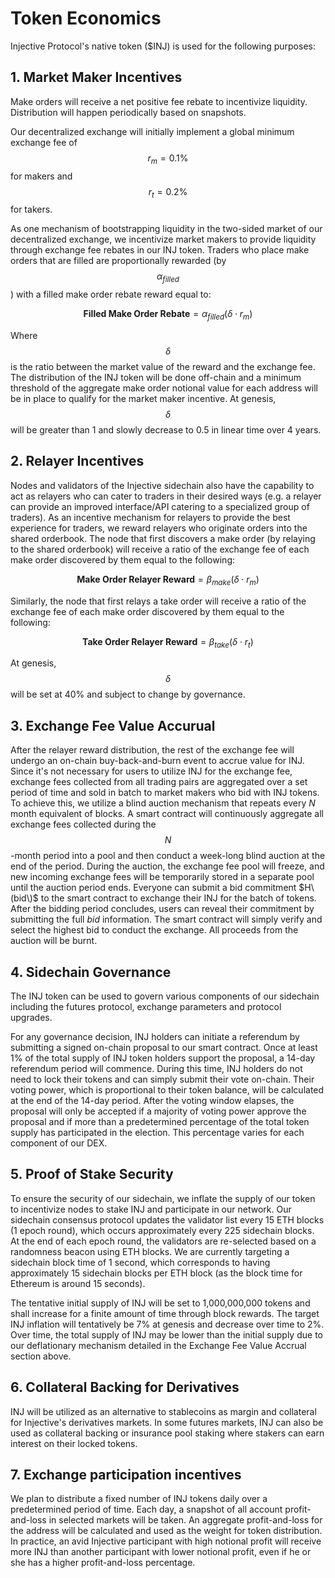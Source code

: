 # Token Economics

Injective Protocol's native token \($INJ\) is used for the following purposes:

## 1. Market Maker Incentives

Make orders will receive a net positive fee rebate to incentivize liquidity. Distribution will happen periodically based on snapshots.

Our decentralized exchange will initially implement a global minimum exchange fee of $$r_m = 0.1 \%$$ for makers and $$r_t = 0.2\%$$ for takers.

As one mechanism of bootstrapping liquidity in the two-sided market of our decentralized exchange, we incentivize market makers to provide liquidity through exchange fee rebates in our INJ token. Traders who place make orders that are filled are proportionally rewarded \(by $$\alpha_{filled}$$\) with a filled make order rebate reward equal to:

$$
\textbf{Filled Make Order Rebate} = \alpha_{filled} (\delta \cdot r_m)
$$

Where $$\delta$$ is the ratio between the market value of the reward and the exchange fee. The distribution of the INJ token will be done off-chain and a minimum threshold of the aggregate make order notional value for each address will be in place to qualify for the market maker incentive. At genesis, $$\delta$$ will be greater than 1 and slowly decrease to 0.5 in linear time over 4 years.

## 2. Relayer Incentives

Nodes and validators of the Injective sidechain also have the capability to act as relayers who can cater to traders in their desired ways \(e.g. a relayer can provide an improved interface/API catering to a specialized group of traders\). As an incentive mechanism for relayers to provide the best experience for traders, we reward relayers who originate orders into the shared orderbook. The node that first discovers a make order \(by relaying to the shared orderbook\) will receive a ratio of the exchange fee of each make order discovered by them equal to the following:

$$
\textbf{Make Order Relayer Reward} =  \beta_{make} (\delta \cdot r_m)
$$

Similarly, the node that first relays a take order will receive a ratio of the exchange fee of each make order discovered by them equal to the following:

$$
\textbf{Take Order Relayer Reward} =  \beta_{take} (\delta \cdot r_t)
$$

At genesis, $$\delta$$ will be set at 40% and subject to change by governance.

## 3. Exchange Fee Value Accurual

After the relayer reward distribution, the rest of the exchange fee will undergo an on-chain buy-back-and-burn event to accrue value for INJ. Since it's not necessary for users to utilize INJ for the exchange fee, exchange fees collected from all trading pairs are aggregated over a set period of time and sold in batch to market makers who bid with INJ tokens. To achieve this, we utilize a blind auction mechanism that repeats every $N$ month equivalent of blocks. A smart contract will continuously aggregate all exchange fees collected during the $$N$$-month period into a pool and then conduct a week-long blind auction at the end of the period. During the auction, the exchange fee pool will freeze, and new incoming exchange fees will be temporarily stored in a separate pool until the auction period ends. Everyone can submit a bid commitment $H\(bid\)$ to the smart contract to exchange their INJ for the batch of tokens. After the bidding period concludes, users can reveal their commitment by submitting the full $bid$ information. The smart contract will simply verify and select the highest bid to conduct the exchange. All proceeds from the auction will be burnt.

## 4. Sidechain Governance

The INJ token can be used to govern various components of our sidechain including the futures protocol, exchange parameters and protocol upgrades.

For any governance decision, INJ holders can initiate a referendum by submitting a signed on-chain proposal to our smart contract. Once at least 1% of the total supply of INJ token holders support the proposal, a 14-day referendum period will commence. During this time, INJ holders do not need to lock their tokens and can simply submit their vote on-chain. Their voting power, which is proportional to their token balance, will be calculated at the end of the 14-day period. After the voting window elapses, the proposal will only be accepted if a majority of voting power approve the proposal and if more than a predetermined percentage of the total token supply has participated in the election. This percentage varies for each component of our DEX.

## 5. Proof of Stake Security

To ensure the security of our sidechain, we inflate the supply of our token to incentivize nodes to stake INJ and participate in our network. Our sidechain consensus protocol updates the validator list every 15 ETH blocks \(1 epoch round\), which occurs approximately every 225 sidechain blocks. At the end of each epoch round, the validators are re-selected based on a randomness beacon using ETH blocks. We are currently targeting a sidechain block time of 1 second, which corresponds to having approximately 15 sidechain blocks per ETH block \(as the block time for Ethereum is around 15 seconds\).

The tentative initial supply of INJ will be set to 1,000,000,000 tokens and shall increase for a finite amount of time through block rewards. The target INJ inflation will tentatively be 7% at genesis and decrease over time to 2%. Over time, the total supply of INJ may be lower than the initial supply due to our deflationary mechanism detailed in the Exchange Fee Value Accrual section above.

## 6. Collateral Backing for Derivatives

INJ will be utilized as an alternative to stablecoins as margin and collateral for Injective's derivatives markets. In some futures markets, INJ can also be used as collateral backing or insurance pool staking where stakers can earn interest on their locked tokens.

## 7. Exchange participation incentives

We plan to distribute a fixed number of INJ tokens daily over a predetermined period of time. Each day, a snapshot of all account profit-and-loss in selected markets will be taken. An aggregate profit-and-loss for the address will be calculated and used as the weight for token distribution. In practice, an avid Injective participant with high notional profit will receive more INJ than another participant with lower notional profit, even if he or she has a higher profit-and-loss percentage.

